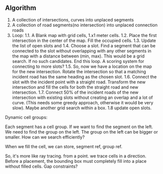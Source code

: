 ## Algorithm

1. A collection of intersections, curves into unplaced segments
2. A collection of road segments(no intersection) into unplaced connection roads
3. Loop:
1.1. A Blank map with grid cells, 1.x1 meter cells.
1.2. Place the first intersection in the center of the map. Fill the occupied cells.
1.3. Update the list of open slots and 
1.4. Choose a slot. Find a segment that can be connected to the slot without overlapping with any other segments in the map with a distance between (min, max). This would be a grid search. If no such candidates. End this loop. A scoring system for connecting to more slots?
1.5. So, now we have a location on the map for the new intersection. Rotate the intersection so that a matching incident road has the same heading as the chosen slot.
1.6. Connect the slot with the incident point with a straight road. Transform the new intersection and fill the cells for both the straight road and new intersection.
1.7. Connect 50% of the incident roads of the new intersection with existing slots without creating an overlap and a lot of curve. (This needs some greedy approach, otherwise it would be very slow). Maybe another grid search within a box.
1.8  update open slots.

Dynamic cell groups:

Each segment has a cell group. If we want to find the segment on the left. We need to find the group on the left.  The group on the left can be bigger or smaller. How can we search efficiently?

When we fill the cell, we can store, segment ref, group ref.

So, it's more like ray tracing. from a point. we trace cells in a direction. Before a placement, the bounding box must completely fill into a place without filled cells. Gap constraints?
